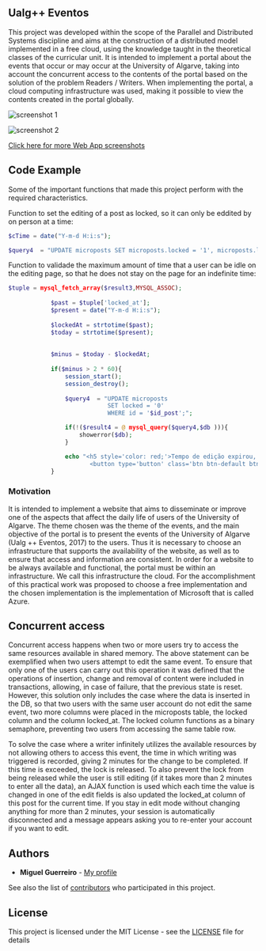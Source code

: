 ## Ualg++ Eventos

This project was developed within the scope of the Parallel and Distributed Systems discipline and aims at the construction of a distributed model implemented in a free cloud, using the knowledge taught in the theoretical classes of the curricular unit.
It is intended to implement a portal about the events that occur or may occur at the University of Algarve, taking into account the concurrent access to the contents of the portal based on the solution of the problem Readers / Writers. When implementing the portal, a cloud computing infrastructure was used, making it possible to view the contents created in the portal globally.

![screenshot 1](https://raw.github.com/MiguelG28/Ualg-Eventos/tree/master/Examples/1-index.png)

![screenshot 2](https://raw.github.com/MiguelG28/Ualg-Eventos/tree/master/Examples/9-edit_event.png)

[Click here for more Web App screenshots](https://github.com/MiguelG28/Ualg-Eventos/tree/master/Examples)

## Code Example
Some of the important functions that made this project perform with the required characteristics.

Function to set the editing of a post as locked, so it can only be eddited by on person at a time:
  ```PHP 
$cTime = date("Y-m-d H:i:s");   
 
$query4  = "UPDATE microposts SET microposts.locked = '1', microposts.locked_at = '$cTime' WHERE microposts.id = '$id_post' ";
  ```
Function to validade the maximum amount of time that a user can be idle on the editing page, so that he does not stay on the page for an indefinite time:
```PHP
$tuple = mysql_fetch_array($result3,MYSQL_ASSOC);
            
            $past = $tuple['locked_at'];
            $present = date("Y-m-d H:i:s");
            
            $lockedAt = strtotime($past);
            $today = strtotime($present);
            
            
            $minus = $today - $lockedAt;
            
            if($minus > 2 * 60){
                session_start();
                session_destroy();
                
                $query4  = "UPDATE microposts 
                            SET locked = '0'
                            WHERE id = '$id_post';";

                if(!($result4 = @ mysql_query($query4,$db ))){
                    showerror($db);
                }

                echo "<h5 style='color: red;'>Tempo de edição expirou, por favor volte à página inicial<p style='color: red;'>Terá de voltar a iniciar sessão</h5>
                       <button type='button' class='btn btn-default btn-icon' ><a href='index.php'> Go to index</button> ";
            }
 ```
### Motivation

It is intended to implement a website that aims to disseminate or improve one of the aspects that affect the daily life of users of the University of Algarve. The theme chosen was the theme of the events, and the main objective of the portal is to present the events of the University of Algarve (Ualg ++ Eventos, 2017) to the users. Thus it is necessary to choose an infrastructure that supports the availability of the website, as well as to ensure that access and information are consistent.
In order for a website to be always available and functional, the portal must be within an infrastructure. We call this infrastructure the cloud. For the accomplishment of this practical work was proposed to choose a free implementation and the chosen implementation is the implementation of Microsoft that is called Azure.
## Concurrent access

Concurrent access happens when two or more users try to access the same resources available in shared memory. The above statement can be exemplified when two users attempt to edit the same event. To ensure that only one of the users can carry out this operation it was defined that the operations of insertion, change and removal of content were included in transactions, allowing, in case of failure, that the previous state is reset. However, this solution only includes the case where the data is inserted in the DB, so that two users with the same user account do not edit the same event, two more columns were placed in the microposts table, the locked column and the column locked_at. The locked column functions as a binary semaphore, preventing two users from accessing the same table row.

To solve the case where a writer infinitely utilizes the available resources by not allowing others to access this event, the time in which writing was triggered is recorded, giving 2 minutes for the change to be completed. If this time is exceeded, the lock is released. To also prevent the lock from being released while the user is still editing (if it takes more than 2 minutes to enter all the data), an AJAX function is used which each time the value is changed in one of the edit fields is also updated the locked_at column of this post for the current time. If you stay in edit mode without changing anything for more than 2 minutes, your session is automatically disconnected and a message appears asking you to re-enter your account if you want to edit.

## Authors

* **Miguel Guerreiro** - [My profile](https://github.com/MiguelG28)

See also the list of [contributors](https://github.com/MiguelG28/Ualg-Eventos/contributors) who participated in this project.

## License

This project is licensed under the MIT License - see the [LICENSE](LICENSE) file for details
